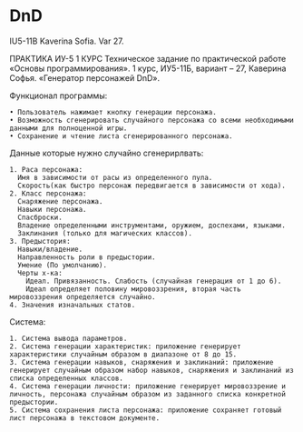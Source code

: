 # DnD
IU5-11B Kaverina Sofia. Var 27.

ПРАКТИКА ИУ-5 1 КУРС
Техническое задание по практической работе «Основы программирования».
1 курс, ИУ5-11Б, вариант – 27, Каверина Софья.
«Генератор персонажей DnD». 

Функционал программы:

    • Пользователь нажимает кнопку генерации персонажа.
    • Возможность сгенерировать случайного персонажа со всеми необходимыми данными для полноценной игры.
    • Сохранение и чтение листа сгенерированного персонажа.

Данные которые нужно случайно сгенерирлвать:

    1. Раса персонажа:
      Имя в зависимости от расы из определенного пула.
      Скорость(как быстро персонаж передвигается в зависимости от хода).
    2. Класс персонажа:
      Снаряжение персонажа.
      Навыки персонажа.
      Спасброски.
      Владение определенными инструментами, оружием, доспехами, языками.
      Заклинания (только для магических классов).
    3. Предыстория:
      Навыки/владение.
      Направленность роли в предыстории.
      Умение (По умолчанию).
      Черты х-ка:
        Идеал. Привязанность. Слабость (случайная генерация от 1 до 6).
        Идеал определяет половину мировоззрения, вторая часть мировоззрения определяется случайно.
    4. Значения изначальных статов.

Система:

    1. Система вывода параметров.
    2. Система генерации характеристик: приложение генерирует характеристики случайным образом в диапазоне от 8 до 15.
    3. Система генерации навыков, снаряжения и заклинаний: приложение генерирует случайным образом набор навыков, снаряжения и заклинаний из списка определенных классов.
    4. Система генерации личности: приложение генерирует мировоззрение и личность, персонажа случайным образом из заданного списка конкретной предыстории.
    5. Система сохранения листа персонажа: приложение сохраняет готовый лист персонажа в текстовом документе.

